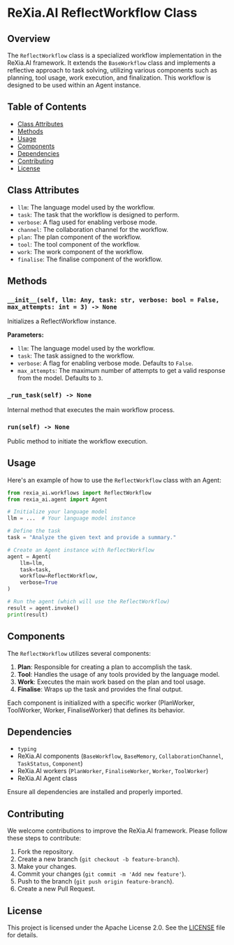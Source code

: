 # ReXia.AI ReflectWorkflow Class

## Overview

The `ReflectWorkflow` class is a specialized workflow implementation in the ReXia.AI framework. It extends the `BaseWorkflow` class and implements a reflective approach to task solving, utilizing various components such as planning, tool usage, work execution, and finalization. This workflow is designed to be used within an Agent instance.

## Table of Contents

- [Class Attributes](#class-attributes)
- [Methods](#methods)
- [Usage](#usage)
- [Components](#components)
- [Dependencies](#dependencies)
- [Contributing](#contributing)
- [License](#license)

## Class Attributes

- `llm`: The language model used by the workflow.
- `task`: The task that the workflow is designed to perform.
- `verbose`: A flag used for enabling verbose mode.
- `channel`: The collaboration channel for the workflow.
- `plan`: The plan component of the workflow.
- `tool`: The tool component of the workflow.
- `work`: The work component of the workflow.
- `finalise`: The finalise component of the workflow.

## Methods

### `__init__(self, llm: Any, task: str, verbose: bool = False, max_attempts: int = 3) -> None`

Initializes a ReflectWorkflow instance.

**Parameters:**

- `llm`: The language model used by the workflow.
- `task`: The task assigned to the workflow.
- `verbose`: A flag for enabling verbose mode. Defaults to `False`.
- `max_attempts`: The maximum number of attempts to get a valid response from the model. Defaults to `3`.

### `_run_task(self) -> None`

Internal method that executes the main workflow process.

### `run(self) -> None`

Public method to initiate the workflow execution.

## Usage

Here's an example of how to use the `ReflectWorkflow` class with an Agent:

```python
from rexia_ai.workflows import ReflectWorkflow
from rexia_ai.agent import Agent

# Initialize your language model
llm = ...  # Your language model instance

# Define the task
task = "Analyze the given text and provide a summary."

# Create an Agent instance with ReflectWorkflow
agent = Agent(
    llm=llm,
    task=task,
    workflow=ReflectWorkflow,
    verbose=True
)

# Run the agent (which will use the ReflectWorkflow)
result = agent.invoke()
print(result)
```

## Components

The `ReflectWorkflow` utilizes several components:

1. **Plan**: Responsible for creating a plan to accomplish the task.
2. **Tool**: Handles the usage of any tools provided by the language model.
3. **Work**: Executes the main work based on the plan and tool usage.
4. **Finalise**: Wraps up the task and provides the final output.

Each component is initialized with a specific worker (PlanWorker, ToolWorker, Worker, FinaliseWorker) that defines its behavior.

## Dependencies

- `typing`
- ReXia.AI components (`BaseWorkflow`, `BaseMemory`, `CollaborationChannel`, `TaskStatus`, `Component`)
- ReXia.AI workers (`PlanWorker`, `FinaliseWorker`, `Worker`, `ToolWorker`)
- ReXia.AI Agent class

Ensure all dependencies are installed and properly imported.

## Contributing

We welcome contributions to improve the ReXia.AI framework. Please follow these steps to contribute:

1. Fork the repository.
2. Create a new branch (`git checkout -b feature-branch`).
3. Make your changes.
4. Commit your changes (`git commit -m 'Add new feature'`).
5. Push to the branch (`git push origin feature-branch`).
6. Create a new Pull Request.

## License

This project is licensed under the Apache License 2.0. See the [LICENSE](../LICENSE) file for details.
